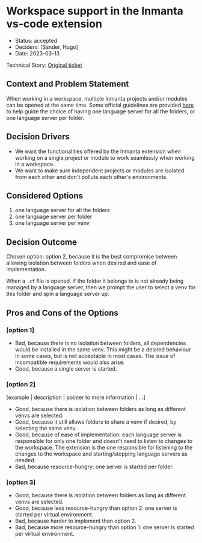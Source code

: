 # Workspace support in the Inmanta vs-code extension

* Status: accepted
* Deciders: [Sander, Hugo]
* Date: 2023-03-13

Technical Story: [Original ticket](https://github.com/inmanta/vscode-inmanta/issues/892)

## Context and Problem Statement

When working in a workspace, multiple Inmanta projects and/or modules can be opened at the same time.
Some official guidelines are provided [here](https://github.com/Microsoft/vscode/wiki/Adopting-Multi-Root-Workspace-APIs#single-language-server-or-server-per-folder)
to help guide the choice of having one language server for all the folders, or one language server per folder.

## Decision Drivers

* We want the functionalities offered by the Inmanta extension when working on a single project or module to work
seamlessly when working in a workspace.
* We want to make sure independent projects or modules are isolated from each other and don't pollute each other's
environments.

## Considered Options

1. one language server for all the folders
2. one language server per folder
3. one language server per venv

## Decision Outcome

Chosen option: option 2, because it is the best compromise between allowing isolation between folders when desired and
ease of implementation.

When a `.cf` file is opened, if the folder it belongs to is not already being managed by a language server, then we
prompt the user to select a venv for this folder and spin a language server up.

## Pros and Cons of the Options

### [option 1]

* Bad, because there is no isolation between folders, all dependencies would be installed in the same venv. This might
be a desired behaviour in some cases, but is not acceptable in most cases. The issue of incompatible requirements would
also arise.
* Good, because a single server is started.

### [option 2]

[example | description | pointer to more information | ...] <!-- optional -->

* Good, because there is isolation between folders as long as different venvs are selected.
* Good, because it still allows folders to share a venv if desired, by selecting the same venv.
* Good, because of ease of implementation: each language server is responsible for only one folder and doesn't need to
listen to changes to the workspace. The extension is the one responsible for listening to the changes to the workspace
and starting/stopping language servers as needed.
* Bad, because resource-hungry: one server is started per folder.


### [option 3]

* Good, because there is isolation between folders as long as different venvs are selected.
* Good, because less resource-hungry than option 2: one server is started per virtual environment.
* Bad, because harder to implement than option 2.
* Bad, because more resource-hungry than option 1: one server is started per virtual environment.


